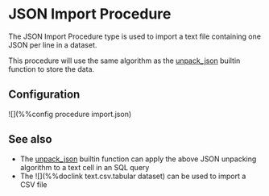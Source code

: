 # JSON Import Procedure

The JSON Import Procedure type is used to import a text file containing
one JSON per line in a dataset.

This procedure will use the same algorithm as the 
[unpack_json](../sql/ValueExpression.md.html#unpack_json) builtin function
to store the data.


## Configuration

![](%%config procedure import.json)


## See also

* The [unpack_json](../sql/ValueExpression.md.html#unpack_json) builtin function can apply the above
JSON unpacking algorithm to a text cell in an SQL query
* The ![](%%doclink text.csv.tabular dataset) can be used to import a CSV file

